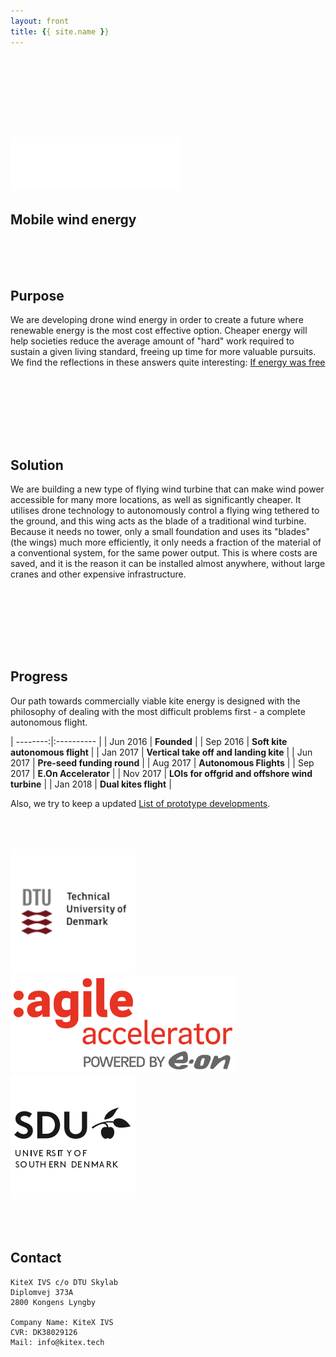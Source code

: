 ```yaml
---
layout: front
title: {{ site.name }}
---
```


<section class="page-header" id="front1">
    <div style="height: 100px;"></div>
    <h1 class="project-name"><a href="{{ site.github.url }}"><img src="/graphics/KiteXWhite.svg" alt="KiteX" style="width:270px"></a></h1>
    <h2 class="project-tagline">Mobile wind energy</h2>
    <!-- <a href="#" class="btn">View on GitHub</a> -->
</section>

<!-- PURPOSE -->

<section class="main-content front" markdown="1">
<div style="height: 50px;"></div>

## Purpose
We are developing drone wind energy in order to create a future where renewable energy is the most cost effective option. Cheaper energy will help societies reduce the average amount of "hard" work required to sustain a given living standard, freeing up time for more valuable pursuits. We find the reflections in these answers quite interesting: [If energy was free](https://www.quora.com/If-energy-was-free-and-renewable-how-would-the-economy-be-fundamentally-different-from-what-it-is-now)

<div style="height: 50px;"></div>
</section>

<!-- TOP VIEW SPACER -->

<section class="page-middle-section" id="front2">
</section>


<!-- SOLUTION  -->

<section class="main-content front" markdown="1">
<div style="height: 50px;"></div>

## Solution
We are building a new type of flying wind turbine that can make wind power accessible for many more locations, as well as significantly cheaper. It utilises drone technology to autonomously control a flying wing tethered to the ground, and this wing acts as the blade of a traditional wind turbine. Because it needs no tower, only a small foundation and uses its "blades" (the wings) much more efficiently, it only needs a fraction of the material of a conventional system, for the same power output. This is where costs are saved, and it is the reason it can be installed almost anywhere, without large cranes and other expensive infrastructure.

<div style="height: 50px;"></div>
</section>

<!-- SVG ANIMATION -->

<section class="page-middle-section" id="front3">

<div id="drawing" style="height: 100%; max-width: 832px; margin: auto;"></div>
<script src="https://cdnjs.cloudflare.com/ajax/libs/svg.js/2.6.1/svg.js"></script>
<script src="/js/main.js"></script>

</section>

<!-- PROGRESS -->

<section class="main-content front" markdown="1">

<div style="height: 50px;"></div>


## <a name="progress-link" class="anchor"></a>Progress
Our path towards commercially viable kite energy is designed with the philosophy of dealing with the most difficult problems first - a complete autonomous flight.

| --------:|:---------- |
| Jun 2016 | **Founded** |
| Sep 2016 | **Soft kite autonomous flight** |
| Jan 2017 | **Vertical take off and landing kite** |
| Jun 2017 | **Pre-seed funding round** |
| Aug 2017 | **Autonomous Flights** |
| Sep 2017 | **E.On Accelerator** |
| Nov 2017 | **LOIs for offgrid and offshore wind turbine** |
| Jan 2018 | **Dual kites flight** |



Also, we try to keep a updated [List of prototype developments](/prototypes).

<div style="height: 50px;"></div>
</section>

<!-- LOGOS  -->

<section class="page-middle-section" id="front5">
<div id="logoBox">
    <div class="logoTB"><span class="helper"></span><img src="/graphics/DTUlogo.svg" /></div>
    <div class="logoTB"><span class="helper"></span><img src="/graphics/swe-360x154-agile-logo.png" /></div>
    <div class="logoTB"><span class="helper"></span><img src="/graphics/SDULogo.svg" /></div>
</div>

</section>


<!-- CONTACT  -->

<section class="main-content front" markdown="1">

<div style="height: 50px;"></div>

## <a name="contact-link" class="anchor"></a>Contact


```
KiteX IVS c/o DTU Skylab
Diplomvej 373A
2800 Kongens Lyngby

Company Name: KiteX IVS
CVR: DK38029126
Mail: info@kitex.tech
```

</section>
